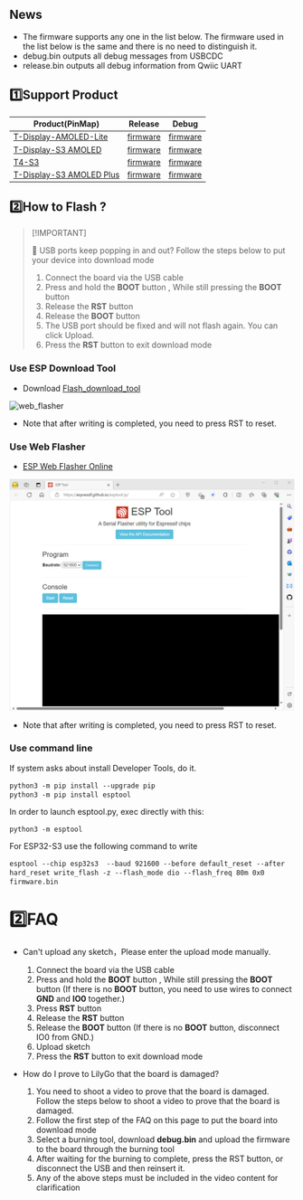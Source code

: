 
## News

* The firmware supports any one in the list below. The firmware used in the list below is the same and there is no need to distinguish it.
* debug.bin outputs all debug messages from USBCDC
* release.bin outputs all debug information from Qwiic UART

## 1️⃣Support Product

| Product(PinMap)               | Release                   | Debug                   |
| ----------------------------- | ------------------------- | ----------------------- |
| [T-Display-AMOLED-Lite][1]    | [firmware](./release.bin) | [firmware](./debug.bin) |
| [T-Display-S3 AMOLED][2]      | [firmware](./release.bin) | [firmware](./debug.bin) |
| [T4-S3][3]                    | [firmware](./release.bin) | [firmware](./debug.bin) |
| [T-Display-S3 AMOLED Plus][4] | [firmware](./release.bin) | [firmware](./debug.bin) |

[1]: https://www.lilygo.cc/products/t-display-amoled-lite
[2]: https://www.lilygo.cc/products/t-display-s3-amoled
[3]: https://www.lilygo.cc/products/t4-s3
[4]: https://www.lilygo.cc/products/t-display-s3-amoled


## 2️⃣How to Flash ?


> \[!IMPORTANT]
>
> 🤖 USB ports keep popping in and out?
> Follow the steps below to put your device into download mode
>
>  1. Connect the board via the USB cable
>  2. Press and hold the **BOOT** button , While still pressing the **BOOT** button
>  3. Release the **RST** button
>  4. Release the **BOOT** button
>  5. The USB port should be fixed and will not flash again. You can click Upload.
>  6. Press the **RST** button to exit download mode


### Use ESP Download Tool

- Download [Flash_download_tool](https://www.espressif.com.cn/sites/default/files/tools/flash_download_tool_3.9.5_0.zip)

![web_flasher](./images/esp_downloader.gif)

* Note that after writing is completed, you need to press RST to reset.

### Use Web Flasher

- [ESP Web Flasher Online](https://espressif.github.io/esptool-js/)

![web_flasher](./images/web_flasher.gif)

* Note that after writing is completed, you need to press RST to reset.

### Use command line


If system asks about install Developer Tools, do it.

```
python3 -m pip install --upgrade pip
python3 -m pip install esptool
```

In order to launch esptool.py, exec directly with this:

```
python3 -m esptool
```

For ESP32-S3 use the following command to write

```
esptool --chip esp32s3  --baud 921600 --before default_reset --after hard_reset write_flash -z --flash_mode dio --flash_freq 80m 0x0 firmware.bin

```

# 2️⃣FAQ

- Can't upload any sketch，Please enter the upload mode manually.
   1. Connect the board via the USB cable
   2. Press and hold the **BOOT** button , While still pressing the **BOOT** button (If there is no **BOOT** button, you need to use wires to connect **GND** and **IO0** together.)
   3. Press **RST** button
   4. Release the **RST** button
   5. Release the **BOOT** button (If there is no **BOOT** button, disconnect IO0 from GND.)
   6. Upload sketch
   7. Press the **RST** button to exit download mode

- How do I prove to LilyGo that the board is damaged?
  1. You need to shoot a video to prove that the board is damaged. Follow the steps below to shoot a video to prove that the board is damaged.
  2. Follow the first step of the FAQ on this page to put the board into download mode
  3. Select a burning tool, download **debug.bin** and upload the firmware to the board through the burning tool
  4. After waiting for the burning to complete, press the RST button, or disconnect the USB and then reinsert it.
  5. Any of the above steps must be included in the video content for clarification

